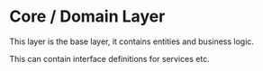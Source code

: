 ﻿# Core / Domain Layer
This layer is the base layer, it contains entities and business 
logic.

This can contain interface definitions for services etc. 

